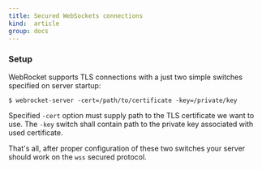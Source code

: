```yaml
---
title: Secured WebSockets connections
kind:  article
group: docs
---
```


### Setup

WebRocket supports TLS connections with a just two simple switches specified
on server startup:

    $ webrocket-server -cert=/path/to/certificate -key=/private/key
    
Specified `-cert` option must supply path to the TLS certificate we want
to use. The `-key` switch shall contain path to the private key associated
with used certificate.

That's all, after proper configuration of these two switches your server
should work on the `wss` secured protocol. 
